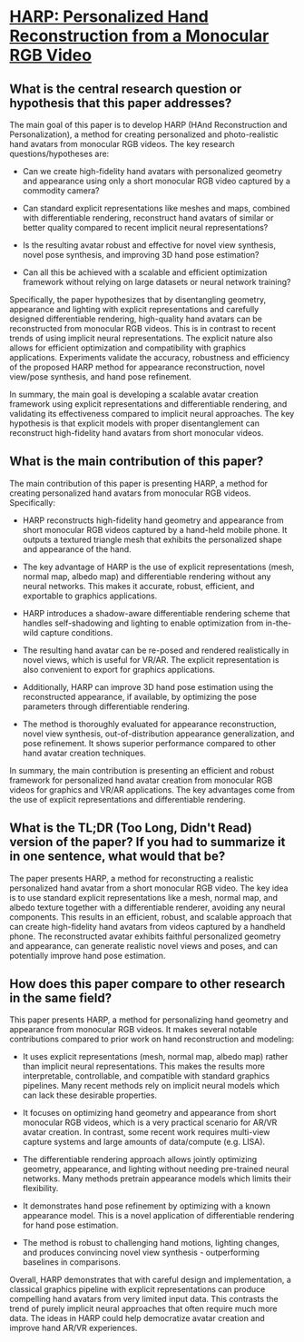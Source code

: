 # [HARP: Personalized Hand Reconstruction from a Monocular RGB Video](https://arxiv.org/abs/2212.09530)

## What is the central research question or hypothesis that this paper addresses?

 The main goal of this paper is to develop HARP (HAnd Reconstruction and Personalization), a method for creating personalized and photo-realistic hand avatars from monocular RGB videos. The key research questions/hypotheses are:

- Can we create high-fidelity hand avatars with personalized geometry and appearance using only a short monocular RGB video captured by a commodity camera? 

- Can standard explicit representations like meshes and maps, combined with differentiable rendering, reconstruct hand avatars of similar or better quality compared to recent implicit neural representations?

- Is the resulting avatar robust and effective for novel view synthesis, novel pose synthesis, and improving 3D hand pose estimation?

- Can all this be achieved with a scalable and efficient optimization framework without relying on large datasets or neural network training?

Specifically, the paper hypothesizes that by disentangling geometry, appearance and lighting with explicit representations and carefully designed differentiable rendering, high-quality hand avatars can be reconstructed from monocular RGB videos. This is in contrast to recent trends of using implicit neural representations. The explicit nature also allows for efficient optimization and compatibility with graphics applications. Experiments validate the accuracy, robustness and efficiency of the proposed HARP method for appearance reconstruction, novel view/pose synthesis, and hand pose refinement.

In summary, the main goal is developing a scalable avatar creation framework using explicit representations and differentiable rendering, and validating its effectiveness compared to implicit neural approaches. The key hypothesis is that explicit models with proper disentanglement can reconstruct high-fidelity hand avatars from short monocular videos.


## What is the main contribution of this paper?

 The main contribution of this paper is presenting HARP, a method for creating personalized hand avatars from monocular RGB videos. Specifically:

- HARP reconstructs high-fidelity hand geometry and appearance from short monocular RGB videos captured by a hand-held mobile phone. It outputs a textured triangle mesh that exhibits the personalized shape and appearance of the hand.

- The key advantage of HARP is the use of explicit representations (mesh, normal map, albedo map) and differentiable rendering without any neural networks. This makes it accurate, robust, efficient, and exportable to graphics applications.

- HARP introduces a shadow-aware differentiable rendering scheme that handles self-shadowing and lighting to enable optimization from in-the-wild capture conditions. 

- The resulting hand avatar can be re-posed and rendered realistically in novel views, which is useful for VR/AR. The explicit representation is also convenient to export for graphics applications.

- Additionally, HARP can improve 3D hand pose estimation using the reconstructed appearance, if available, by optimizing the pose parameters through differentiable rendering.

- The method is thoroughly evaluated for appearance reconstruction, novel view synthesis, out-of-distribution appearance generalization, and pose refinement. It shows superior performance compared to other hand avatar creation techniques.

In summary, the main contribution is presenting an efficient and robust framework for personalized hand avatar creation from monocular RGB videos for graphics and VR/AR applications. The key advantages come from the use of explicit representations and differentiable rendering.


## What is the TL;DR (Too Long, Didn't Read) version of the paper? If you had to summarize it in one sentence, what would that be?

 The paper presents HARP, a method for reconstructing a realistic personalized hand avatar from a short monocular RGB video. The key idea is to use standard explicit representations like a mesh, normal map, and albedo texture together with a differentiable renderer, avoiding any neural components. This results in an efficient, robust, and scalable approach that can create high-fidelity hand avatars from videos captured by a handheld phone. The reconstructed avatar exhibits faithful personalized geometry and appearance, can generate realistic novel views and poses, and can potentially improve hand pose estimation.


## How does this paper compare to other research in the same field?

 This paper presents HARP, a method for personalizing hand geometry and appearance from monocular RGB videos. It makes several notable contributions compared to prior work on hand reconstruction and modeling:

- It uses explicit representations (mesh, normal map, albedo map) rather than implicit neural representations. This makes the results more interpretable, controllable, and compatible with standard graphics pipelines. Many recent methods rely on implicit neural models which can lack these desirable properties.

- It focuses on optimizing hand geometry and appearance from short monocular RGB videos, which is a very practical scenario for AR/VR avatar creation. In contrast, some recent work requires multi-view capture systems and large amounts of data/compute (e.g. LISA).  

- The differentiable rendering approach allows jointly optimizing geometry, appearance, and lighting without needing pre-trained neural networks. Many methods pretrain appearance models which limits their flexibility.

- It demonstrates hand pose refinement by optimizing with a known appearance model. This is a novel application of differentiable rendering for hand pose estimation.

- The method is robust to challenging hand motions, lighting changes, and produces convincing novel view synthesis - outperforming baselines in comparisons.

Overall, HARP demonstrates that with careful design and implementation, a classical graphics pipeline with explicit representations can produce compelling hand avatars from very limited input data. This contrasts the trend of purely implicit neural approaches that often require much more data. The ideas in HARP could help democratize avatar creation and improve hand AR/VR experiences.
